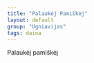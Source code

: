 ```yaml
---
title: "Palaukėj Pamiškėj"
layout: default
group: "Ugniavijas"
tags: daina
---
```

Palaukėj pamiškėj
